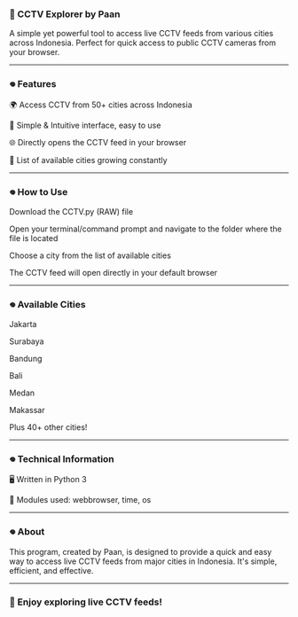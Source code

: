 ### 📡 CCTV Explorer by Paan

A simple yet powerful tool to access live CCTV feeds from various cities across Indonesia. Perfect for quick access to public CCTV cameras from your browser.

---
### 𖦹 Features

🌍 Access CCTV from 50+ cities across Indonesia

🔗 Simple & Intuitive interface, easy to use

🌐 Directly opens the CCTV feed in your browser

📍 List of available cities growing constantly

--- 
### 𖦹 How to Use

Download the CCTV.py (RAW)
 file

Open your terminal/command prompt and navigate to the folder where the file is located

Choose a city from the list of available cities

The CCTV feed will open directly in your default browser

---
### 𖦹 Available Cities

Jakarta

Surabaya

Bandung

Bali

Medan

Makassar

Plus 40+ other cities!

---
### 𖦹 Technical Information

🖥️ Written in Python 3

🔧 Modules used: webbrowser, time, os

---
### 𖦹 About

This program, created by Paan, is designed to provide a quick and easy way to access live CCTV feeds from major cities in Indonesia. It's simple, efficient, and effective.

---
### 🚀 Enjoy exploring live CCTV feeds!
